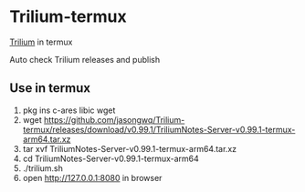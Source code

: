 # Trilium-termux
[Trilium](https://github.com/TriliumNext/Trilium/releases) in termux

Auto check Trilium releases and publish

## Use in termux
1. pkg ins c-ares libic wget
1. wget https://github.com/jasongwq/Trilium-termux/releases/download/v0.99.1/TriliumNotes-Server-v0.99.1-termux-arm64.tar.xz
1. tar xvf TriliumNotes-Server-v0.99.1-termux-arm64.tar.xz
1. cd TriliumNotes-Server-v0.99.1-termux-arm64
1. ./trilium.sh
1. open http://127.0.0.1:8080 in browser
